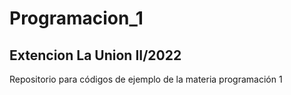 # Programacion_1
## Extencion La Union II/2022
Repositorio para códigos de ejemplo de la materia programación 1
